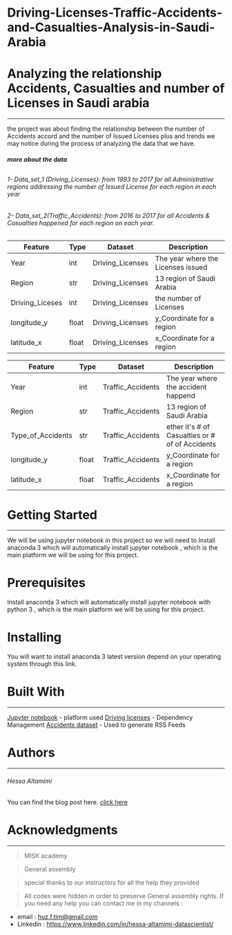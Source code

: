 # Driving-Licenses-Traffic-Accidents-and-Casualties-Analysis-in-Saudi-Arabia

# Analyzing the relationship Accidents, Casualties and number of Licenses in Saudi arabia
-------------------------------------------------------------------------
the project was about finding the relationship between the number of Accidents accord and the number of Issued Licenses plus and trends we may notice during the process of analyzing the data that we have. 
##### more about the data
## 
###### 1- Data_set_1 (Driving_Licenses): from 1993 to 2017 for all Administrative regions addressing the number of Issued License for each region in each year 
###### 2- Data_set_2(Traffic_Accidents): from 2016 to 2017 for all Accidents & Casualties happened  for each region on each year.
##
##
|Feature|Type|Dataset|Description|
|---|---|---|---|
|Year|int|Driving_Licenses|The year where the Licenses issued |
|Region|str|Driving_Licenses| 13 region of Saudi Arabia|
|Driving_Liceses|int|Driving_Licenses|the number of Licenses|
|longitude_y |float|Driving_Licenses| y_Coordinate for a region|
|latitude_x|float|Driving_Licenses|x_Coordinate for a region|

|Feature|Type|Dataset|Description|
|---|---|---|---|
|Year|int|Traffic_Accidents	|The year where the accident happend|
|Region|str|Traffic_Accidents| 13 region of Saudi Arabia|
|Type_of_Accidents|str|Traffic_Accidents|ether it's # of Casualties or # of  of Accidents|
|longitude_y |float|Traffic_Accidents| y_Coordinate for a region|
|latitude_x|float|Traffic_Accidents|x_Coordinate for a region|

# Getting Started
-----------------------------------------------------------------------
We will be using jupyter notebook in this project so we will need to Install anaconda 3 which will automatically install jupyter notebook , which is the main platform we will be using for this project.

# Prerequisites
Install anaconda 3 which will automatically install jupyter notebook with python 3 , which is the main platform we will be using for this project.

# Installing
You will want to install anaconda 3 latest version depend on your operating system through this link.

# Built With
-----------------------------------------------------------------------------------------------
[Jupyter notebook](https://docs.anaconda.com/anaconda/install/hashes/win-3-64/) - platform used
[Driving licenses](https://datasource.kapsarc.org/explore/dataset/saudi-arabia-driving-licenses-issued-in-the-kingdom-2004-2008/information/?disjunctive.administritive_area&sort=time_period&location=5,24.37495,45.08024&basemap=jawg.streets) - Dependency Management
[Accidents dataset](https://datasource.kapsarc.org/explore/dataset/saudi-arabia-traffic-accidents-and-casualties-injured-dead-2008/export/?disjunctive.region&disjunctive.indicator&sort=time_period) - Used to generate RSS Feeds

# Authors
-----------------------------------------------------------------------------------------------
###### Hessa Altamimi 
You can find the blog post here. [click here](https://medium.com/@7ess/analysis-saudi-traffic-accidents-due-to-licensees-issued-and-may-other-reasons-project-work-dc51ac6fa750)

# Acknowledgments
-----------------------------------------------------------------------------------------------
> MISK academy

> General assembly

> special thanks to our instructors for all the help they provided
 
> All codes were hidden in order to preserve General assembly rights. If you need any help you can contact me in my channels :

   * email : huz.f.tim@gmail.com
   * Linkedin : https://www.linkedin.com/in/hessa-altamimi-datascientist/
